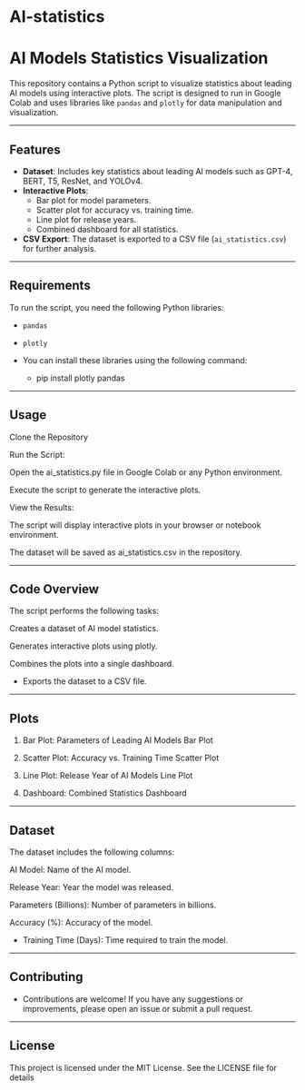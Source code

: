 # AI-statistics
# AI Models Statistics Visualization

This repository contains a Python script to visualize statistics about leading AI models using interactive plots. The script is designed to run in Google Colab and uses libraries like `pandas` and `plotly` for data manipulation and visualization.

---

## **Features**
- **Dataset**: Includes key statistics about leading AI models such as GPT-4, BERT, T5, ResNet, and YOLOv4.
- **Interactive Plots**:
  - Bar plot for model parameters.
  - Scatter plot for accuracy vs. training time.
  - Line plot for release years.
  - Combined dashboard for all statistics.
- **CSV Export**: The dataset is exported to a CSV file (`ai_statistics.csv`) for further analysis.

---

## **Requirements**
To run the script, you need the following Python libraries:
- `pandas`
- `plotly`

- You can install these libraries using the following command:
    - pip install plotly pandas
---
## **Usage**
Clone the Repository

Run the Script:

Open the ai_statistics.py file in Google Colab or any Python environment.

Execute the script to generate the interactive plots.

View the Results:

The script will display interactive plots in your browser or notebook environment.

The dataset will be saved as ai_statistics.csv in the repository.

---

## **Code Overview**
The script performs the following tasks:

Creates a dataset of AI model statistics.

Generates interactive plots using plotly.

Combines the plots into a single dashboard.

- Exports the dataset to a CSV file.
---

## **Plots**
1. Bar Plot: Parameters of Leading AI Models
Bar Plot

2. Scatter Plot: Accuracy vs. Training Time
Scatter Plot

3. Line Plot: Release Year of AI Models
Line Plot

4. Dashboard: Combined Statistics
Dashboard
---

## **Dataset**
The dataset includes the following columns:

AI Model: Name of the AI model.

Release Year: Year the model was released.

Parameters (Billions): Number of parameters in billions.

Accuracy (%): Accuracy of the model.

- Training Time (Days): Time required to train the model.
---
## **Contributing**
-  Contributions are welcome! If you have any suggestions or improvements, please open an issue or submit a pull request.
---
## **License**
This project is licensed under the MIT License. See the LICENSE file for details
